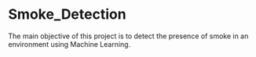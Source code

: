 # Smoke_Detection
The main objective of this project is to detect the presence of smoke in an environment using Machine Learning.
